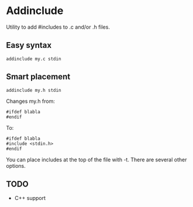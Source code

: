 Addinclude
==========

Utility to add #includes to .c and/or .h files.

Easy syntax
-----------

    addinclude my.c stdin

Smart placement
---------------

    addinclude my.h stdin

Changes my.h from:

    #ifdef blabla
    #endif

To:

    #ifdef blabla 
    #include <stdin.h>
    #endif

You can place includes at the top of the file with -t.
There are several other options.

TODO
----
* C++ support

